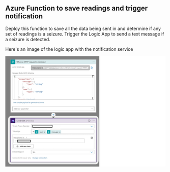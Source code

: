 ## Azure Function to save readings and trigger notification

Deploy this function to save all the data being sent in and determine if any set of readings is a seizure. 
Trigger the Logic App to send a text message if a seizure is detected.

Here's an image of the logic app with the notification service

![Logic App](../imgs/Logic_app.jpg)
